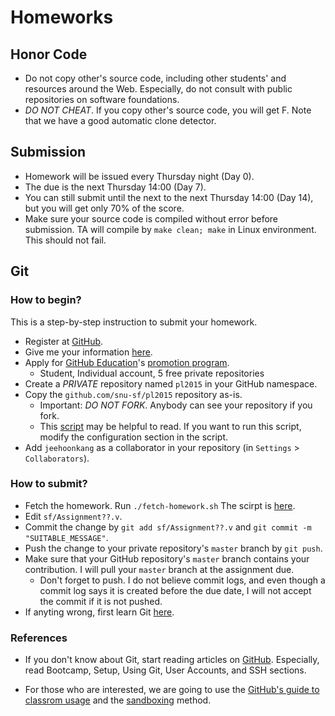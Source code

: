 # Homeworks #

## Honor Code ##

- Do not copy other's source code, including other students' and resources around the Web. Especially, do not consult with public repositories on software foundations.
- *DO NOT CHEAT*. If you copy other's source code, you will get F. Note that we have a good automatic clone detector.

## Submission ##

- Homework will be issued every Thursday night (Day 0).
- The due is the next Thursday 14:00 (Day 7).
- You can still submit until the next to the next Thursday 14:00 (Day 14), but you will get only 70% of the score.
- Make sure your source code is compiled without error before submission. TA will compile by `make clean; make` in Linux environment. This should not fail.

## Git ##

### How to begin? ###

This is a step-by-step instruction to submit your homework.

- Register at [GitHub](https://github.com).
- Give me your information [here](http://goo.gl/forms/YUjIxNo3LD).
- Apply for [GitHub Education](https://education.github.com)'s [promotion program](https://education.github.com/discount_requests/new).
    + Student, Individual account, 5 free private repositories
- Create a *PRIVATE* repository named `pl2015` in your GitHub namespace.
- Copy the `github.com/snu-sf/pl2015` repository as-is.
    + Important: *DO NOT FORK*. Anybody can see your repository if you fork.
    + This [script](copy-repository.sh) may be helpful to read. If you want to run this script, modify the configuration section in the script.
- Add `jeehoonkang` as a collaborator in your repository (in `Settings` > `Collaborators`).

### How to submit? ###

- Fetch the homework. Run `./fetch-homework.sh` The scirpt is [here](fetch-homework.sh).
- Edit `sf/Assignment??.v`.
- Commit the change by `git add sf/Assignment??.v` and `git commit -m "SUITABLE_MESSAGE"`.
- Push the change to your private repository's `master` branch by `git push`.
- Make sure that your GitHub repository's `master` branch contains your contribution. I will pull your `master` branch at the assignment due.
    + Don't forget to push. I do not believe commit logs, and even though a commit log says it is created before the due date, I will not accept the commit if it is not pushed.
- If anyting wrong, first learn Git [here](http://try.github.com/).

### References ###

- If you don't know about Git, start reading articles on [GitHub](https://help.github.com/). Especially, read Bootcamp, Setup, Using Git, User Accounts, and SSH sections.

- For those who are interested, we are going to use the [GitHub's guide to classrom usage](https://education.github.com/guide) and the [sandboxing](https://education.github.com/guide/sandboxing) method.

